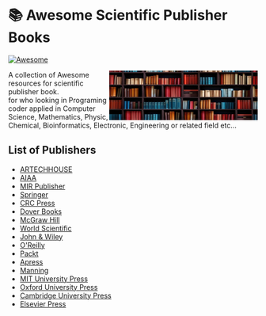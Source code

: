 # 📚 Awesome Scientific Publisher Books

[![Awesome](https://cdn.rawgit.com/sindresorhus/awesome/d7305f38d29fed78fa85652e3a63e154dd8e8829/media/badge.svg)](https://github.com/KravitzMC/awesome-scientific-publisher-books) 


<img src="https://raw.githubusercontent.com/KravitzMC/awesome-scientific-publisher-books/main/library11.jpg" width="300" height="100" align="right">
 

A collection of Awesome resources for scientific publisher book.
<br> for who looking in Programing coder applied in Computer Science, Mathematics, Physic, Chemical, Bioinformatics, Electronic, Engineering or related field etc...
## List of Publishers

- [ARTECHHOUSE](https://us.artechhouse.com)
- [AIAA](https://www.aiaa.org/publications)
- [MIR Publisher](https://mirtitles.org)
- [Springer](https://www.springer.com)
- [CRC Press](https://www.routledge.com)
- [Dover Books](https://store.doverpublications.com/pages/math-science)
- [McGraw Hill](https://www.mheducation.com)
- [World Scientific](https://www.worldscientific.com)
- [John & Wiley](https://www.wiley.com)
- [O'Reilly](https://www.oreilly.com)
- [Packt](https://www.packtpub.com)
- [Apress](https://www.apress.com)
- [Manning](https://www.manning.com)
- [MIT University Press](https://mitpress.mit.edu/textbooks)
- [Oxford University Press](https://global.oup.com/academic)
- [Cambridge University Press](https://www.cambridge.org/core/publications/textbooks)
- [Elsevier Press](https://www.elsevier.com/about/global-press-office)
